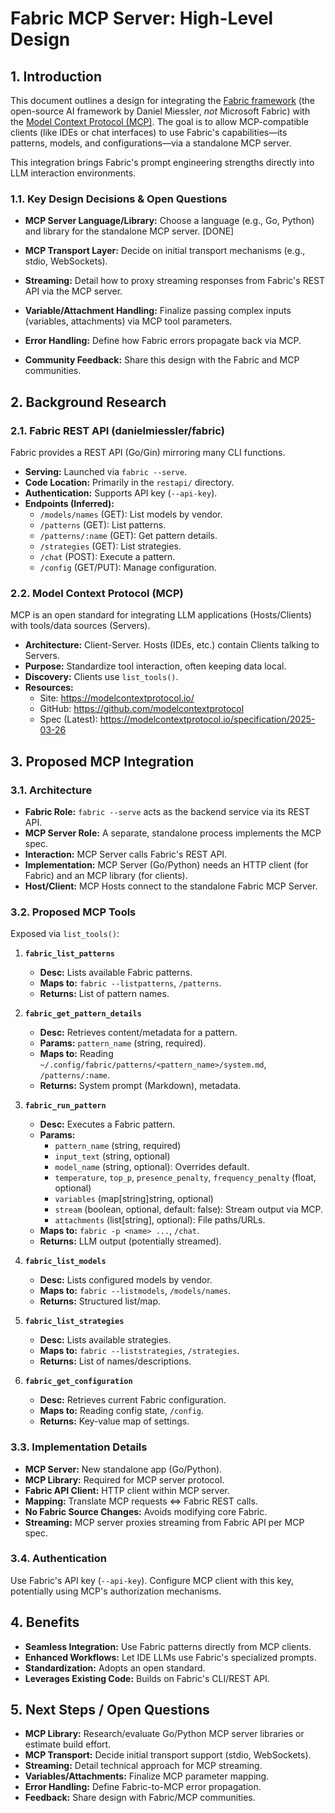 # Fabric MCP Server: High-Level Design

## 1. Introduction

This document outlines a design for integrating the [Fabric framework](https://github.com/danielmiessler/fabric) (the open-source AI framework by Daniel Miessler, *not* Microsoft Fabric) with the [Model Context Protocol (MCP)](https://modelcontextprotocol.io/). The goal is to allow MCP-compatible clients (like IDEs or chat interfaces) to use Fabric's capabilities—its patterns, models, and configurations—via a standalone MCP server.

This integration brings Fabric's prompt engineering strengths directly into LLM interaction environments.

### 1.1. Key Design Decisions & Open Questions

* **MCP Server Language/Library:** Choose a language (e.g., Go, Python) and library for the standalone MCP server. [DONE]

* **MCP Transport Layer:** Decide on initial transport mechanisms (e.g., stdio, WebSockets).
* **Streaming:** Detail how to proxy streaming responses from Fabric's REST API via the MCP server.
* **Variable/Attachment Handling:** Finalize passing complex inputs (variables, attachments) via MCP tool parameters.
* **Error Handling:** Define how Fabric errors propagate back via MCP.
* **Community Feedback:** Share this design with the Fabric and MCP communities.

## 2. Background Research

### 2.1. Fabric REST API (danielmiessler/fabric)

Fabric provides a REST API (Go/Gin) mirroring many CLI functions.

* **Serving:** Launched via `fabric --serve`.
* **Code Location:** Primarily in the `restapi/` directory.
* **Authentication:** Supports API key (`--api-key`).
* **Endpoints (Inferred):**
  * `/models/names` (GET): List models by vendor.
  * `/patterns` (GET): List patterns.
  * `/patterns/:name` (GET): Get pattern details.
  * `/strategies` (GET): List strategies.
  * `/chat` (POST): Execute a pattern.
  * `/config` (GET/PUT): Manage configuration.

### 2.2. Model Context Protocol (MCP)

MCP is an open standard for integrating LLM applications (Hosts/Clients) with tools/data sources (Servers).

* **Architecture:** Client-Server. Hosts (IDEs, etc.) contain Clients talking to Servers.
* **Purpose:** Standardize tool interaction, often keeping data local.
* **Discovery:** Clients use `list_tools()`.
* **Resources:**
  * Site: <https://modelcontextprotocol.io/>
  * GitHub: <https://github.com/modelcontextprotocol>
  * Spec (Latest): <https://modelcontextprotocol.io/specification/2025-03-26>

## 3. Proposed MCP Integration

### 3.1. Architecture

* **Fabric Role:** `fabric --serve` acts as the backend service via its REST API.
* **MCP Server Role:** A separate, standalone process implements the MCP spec.
* **Interaction:** MCP Server calls Fabric's REST API.
* **Implementation:** MCP Server (Go/Python) needs an HTTP client (for Fabric) and an MCP library (for clients).
* **Host/Client:** MCP Hosts connect to the standalone Fabric MCP Server.

### 3.2. Proposed MCP Tools

Exposed via `list_tools()`:

1. **`fabric_list_patterns`**
   * **Desc:** Lists available Fabric patterns.
   * **Maps to:** `fabric --listpatterns`, `/patterns`.
   * **Returns:** List of pattern names.

2. **`fabric_get_pattern_details`**
   * **Desc:** Retrieves content/metadata for a pattern.
   * **Params:** `pattern_name` (string, required).
   * **Maps to:** Reading `~/.config/fabric/patterns/<pattern_name>/system.md`, `/patterns/:name`.
   * **Returns:** System prompt (Markdown), metadata.

3. **`fabric_run_pattern`**
   * **Desc:** Executes a Fabric pattern.
   * **Params:**
     * `pattern_name` (string, required)
     * `input_text` (string, optional)
     * `model_name` (string, optional): Overrides default.
     * `temperature`, `top_p`, `presence_penalty`, `frequency_penalty` (float, optional)
     * `variables` (map[string]string, optional)
     * `stream` (boolean, optional, default: false): Stream output via MCP.
     * `attachments` (list[string], optional): File paths/URLs.
   * **Maps to:** `fabric -p <name> ...`, `/chat`.
   * **Returns:** LLM output (potentially streamed).

4. **`fabric_list_models`**
   * **Desc:** Lists configured models by vendor.
   * **Maps to:** `fabric --listmodels`, `/models/names`.
   * **Returns:** Structured list/map.

5. **`fabric_list_strategies`**
   * **Desc:** Lists available strategies.
   * **Maps to:** `fabric --liststrategies`, `/strategies`.
   * **Returns:** List of names/descriptions.

6. **`fabric_get_configuration`**
   * **Desc:** Retrieves current Fabric configuration.
   * **Maps to:** Reading config state, `/config`.
   * **Returns:** Key-value map of settings.

### 3.3. Implementation Details

* **MCP Server:** New standalone app (Go/Python).
* **MCP Library:** Required for MCP server protocol.
* **Fabric API Client:** HTTP client within MCP server.
* **Mapping:** Translate MCP requests <=> Fabric REST calls.
* **No Fabric Source Changes:** Avoids modifying core Fabric.
* **Streaming:** MCP server proxies streaming from Fabric API per MCP spec.

### 3.4. Authentication

Use Fabric's API key (`--api-key`). Configure MCP client with this key, potentially using MCP's authorization mechanisms.

## 4. Benefits

* **Seamless Integration:** Use Fabric patterns directly from MCP clients.
* **Enhanced Workflows:** Let IDE LLMs use Fabric's specialized prompts.
* **Standardization:** Adopts an open standard.
* **Leverages Existing Code:** Builds on Fabric's CLI/REST API.

## 5. Next Steps / Open Questions

* **MCP Library:** Research/evaluate Go/Python MCP server libraries or estimate build effort.
* **MCP Transport:** Decide initial transport support (stdio, WebSockets).
* **Streaming:** Detail technical approach for MCP streaming.
* **Variables/Attachments:** Finalize MCP parameter mapping.
* **Error Handling:** Define Fabric-to-MCP error propagation.
* **Feedback:** Share design with Fabric/MCP communities.
